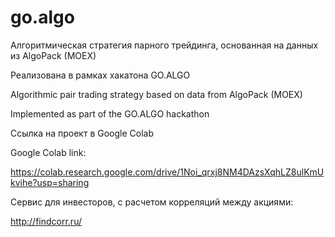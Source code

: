 # go.algo
Алгоритмическая стратегия парного трейдинга, основанная на данных из AlgoPack (MOEX)

Реализована в рамках хакатона GO.ALGO

Algorithmic pair trading strategy based on data from AlgoPack (MOEX)

Implemented as part of the GO.ALGO hackathon

Ссылка на проект в Google Colab

Google Colab link:

https://colab.research.google.com/drive/1Noi_qrxj8NM4DAzsXqhLZ8ulKmUkvihe?usp=sharing

Сервис для инвесторов, с расчетом корреляций между акциями:

http://findcorr.ru/
